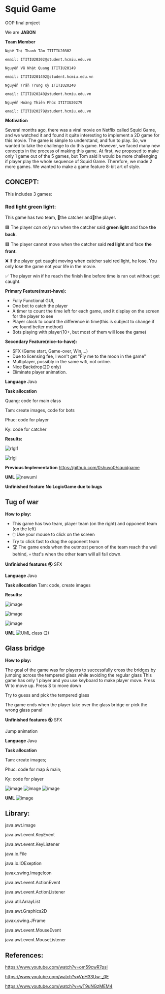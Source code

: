 # Squid Game
OOP final project

We are **JABON**

**Team Member**

	Nghê Thị Thanh Tâm ITITIU20302

	email: ITITIU20302@student.hcmiu.edu.vn

	Nguyễn Vũ Nhật Quang ITITIU20149

	email: ITITIU201492@student.hcmiu.edu.vn

	Nguyễn Trần Trung Kỳ ITITIU20240

	email: ITITIU20240@student.hcmiu.edu.vn

	Nguyễn Hoàng Thiên Phúc ITITIU20279

	email: ITITIU20279@student.hcmiu.edu.vn


**Motivation**

Several months ago, there was a viral movie on Netflix called Squid Game, and we watched it and found it quite interesting to implement a 2D game for this movie. The game is simple to understand, and fun to play. So, we wanted to take the challenge to do this game. However, we faced many new concepts in the process of making this game. At first, we proposed to make only 1 game out of the 5 games, but Tom said it would be more challenging if player play the whole sequence of Squid Game. Therefore, we made 2 more games. We wanted to make a game feature 8-bit art of style.

## CONCEPT:
This includes 3 games:

### Red light green light:
This game has two team, 👧the catcher and🏃the player.

🟩 The player _can only_ run when the catcher said **green light** and face **the back**.

🟥 The player cannot move when the catcher said **red light** and face **the front**. 

❌ If the player get caught moving when catcher said red light, he lose. You only lose the game not your life in the movie.

✅ The player win if he reach the finish line before time is ran out without get caught.


**Primary Feature(must-have):**
- Fully Functional GUI,
- One bot to catch the player
- A timer to count the time left for each game, and it display on the screen for the player to see
- Player clock to count the difference in time(this is subject to change if we found better method)
- Bots playing with player(10+, but most of them will lose the game)

**Secondary Feature(nice-to-have):**
          
- SFX (Game start, Game-over, Win,...)
- Due to licensing fee, I won't get "Fly me to the moon in the game"
- Multiplayer, possibly in the same wifi, not online.
- Nice Backdrop(2D only)
- Eliminate player animation.

**Language**
Java

**Task allocation**

Quang: code for main class

Tam: create images, code for bots

Phuc: code for player

Ky: code for catcher

**Results:**

![rlgl1](https://user-images.githubusercontent.com/93080032/173177561-67549a46-1985-49ec-81d8-fe6bdca52997.png)

![rlgl](https://user-images.githubusercontent.com/93080032/173177572-add8c18d-007e-41c3-8c0b-e5ae8a871792.png)


**Previous Implementation**
  https://github.com/0shuvo0/squidgame
  
**UML**
![newuml](https://user-images.githubusercontent.com/93000383/173159124-f0f0c175-52f1-4d4d-b6d3-2d87e6fbd7ad.png)

**Unfinished feature**
**No LogicGame due to bugs**

## Tug of war

**How to play:**
- This game has two team, player team (on the right) and opponent team (on the left)
- :computer_mouse: Use your mouse to click on the screen
- Try to click fast to drag the opponent team
- :trophy: The game ends when the outmost person of the team reach the wall behind, :skull: that's when the other team will all fall down.

**Unfinished features**
:mute: SFX

**Language**
Java

**Task allocation**
Tam: code, create images

**Results:**

![image](https://user-images.githubusercontent.com/91868406/173172780-f6bbadf6-1749-4d8c-a850-cee756efcc32.png)

![image](https://user-images.githubusercontent.com/91868406/173172793-d6b7a9ba-3ea9-4ea3-a600-a1a90f1dcf16.png)

![image](https://user-images.githubusercontent.com/91868406/173172816-e57e67bf-141f-4495-bea5-d6de6bb12a4c.png)


**UML**
![UML class (2)](https://user-images.githubusercontent.com/91868406/173173000-35d9ccad-af67-44b2-a95b-d775a3bf9484.png)


## Glass bridge

**How to play:**

The goal of the game was for players to successfully cross the bridges by jumping across the tempered glass while avoiding the regular glass
This game has only 1 player and you use keyboard to make player move.
	Press W to move up.
	Press S to move down

Try to guess and pick the tempered glass 

The game ends when the player take over the glass bridge or pick the wrong glass panel

**Unfinished features**
:mute: SFX

Jump animation

**Language** 
Java


**Task allocation**

Tam: create images;
 
Phuc: code for map & main;

Ky: code for player



![image](https://user-images.githubusercontent.com/91868450/173168691-2b7f6020-1c83-4898-8561-b8fb4024a995.png)
![image](https://user-images.githubusercontent.com/91868450/173175965-ec678dde-dd73-47e6-a601-4730bf7d0afc.png)
![image](https://user-images.githubusercontent.com/91868450/173175970-6e21efbe-3500-41d9-be9d-141998ce77b1.png)



**UML**
![image](https://user-images.githubusercontent.com/91868450/173116364-3a3ca030-fb3a-4c2b-8e7b-0f39d2ecd63f.png)

## Library: 

java.awt.image

java.awt.event.KeyEvent

java.awt.event.KeyListener

java.io.File

java.io.IOExeption

javax.swing.ImageIcon

java.awt.event.ActionEvent

java.awt.event.ActionListener

java.util.ArrayList

java.awt.Graphics2D

javax.swing.JFrame

java.awt.event.MouseEvent

java.awt.event.MouseListener

## References: 

https://www.youtube.com/watch?v=om59cwR7psI 

https://www.youtube.com/watch?v=VpH33Uw-_0E

https://www.youtube.com/watch?v=wT9uNGzMEM4
